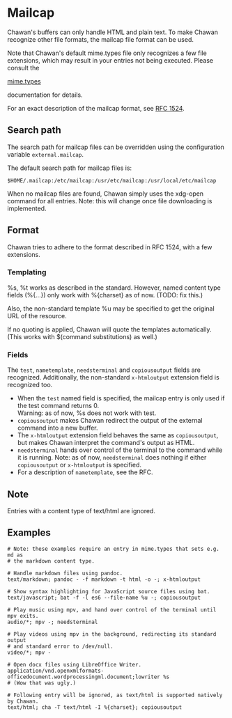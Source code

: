 <!-- MANON
% cha-mailcap(5) | Mailcap support in Chawan
MANOFF -->

# Mailcap

Chawan's buffers can only handle HTML and plain text. To make Chawan recognize
other file formats, the mailcap file format can be used.

Note that Chawan's default mime.types file only recognizes a few file
extensions, which may result in your entries not being executed.
Please consult the
<!-- MANOFF -->
[mime.types](mime.types.md)
<!-- MANON -->
<!-- MANON
**cha-mime.types**(5)
MANOFF -->
documentation for details.

For an exact description of the mailcap format, see
[RFC 1524](https://www.rfc-editor.org/rfc/rfc1524).

## Search path

The search path for mailcap files can be overridden using the configuration
variable `external.mailcap`.

The default search path for mailcap files is:

```
$HOME/.mailcap:/etc/mailcap:/usr/etc/mailcap:/usr/local/etc/mailcap
```

When no mailcap files are found, Chawan simply uses the xdg-open command
for all entries. Note: this will change once file downloading is implemented.

## Format

Chawan tries to adhere to the format described in RFC 1524, with a few
extensions.

### Templating

%s, %t works as described in the standard. However, named content type fields
(%{...}) only work with %{charset} as of now. (TODO: fix this.)

Also, the non-standard template %u may be specified to get the original URL
of the resource.

If no quoting is applied, Chawan will quote the templates automatically. (This
works with $(command substitutions) as well.)

### Fields

The `test`, `nametemplate`, `needsterminal` and `copiousoutput` fields are
recognized. Additionally, the non-standard `x-htmloutput` extension field
is recognized too.

* When the `test` named field is specified, the mailcap entry is only used
  if the test command returns 0.  
  Warning: as of now, %s does not work with test.
* `copiousoutput` makes Chawan redirect the output of the external command
  into a new buffer.
* The `x-htmloutput` extension field behaves the same as `copiousoutput`,
  but makes Chawan interpret the command's output as HTML.
* `needsterminal` hands over control of the terminal to the command while
  it is running. Note: as of now, `needsterminal` does nothing if either
  `copiousoutput` or `x-htmloutput` is specified.
* For a description of `nametemplate`, see the RFC.

## Note

Entries with a content type of text/html are ignored.

## Examples

```
# Note: these examples require an entry in mime.types that sets e.g. md as
# the markdown content type.

# Handle markdown files using pandoc.
text/markdown; pandoc - -f markdown -t html -o -; x-htmloutput

# Show syntax highlighting for JavaScript source files using bat.
text/javascript; bat -f -l es6 --file-name %u -; copiousoutput

# Play music using mpv, and hand over control of the terminal until mpv exits.
audio/*; mpv -; needsterminal

# Play videos using mpv in the background, redirecting its standard output
# and standard error to /dev/null.
video/*; mpv -

# Open docx files using LibreOffice Writer.
application/vnd.openxmlformats-officedocument.wordprocessingml.document;lowriter %s
# (Wow that was ugly.)

# Following entry will be ignored, as text/html is supported natively by Chawan.
text/html; cha -T text/html -I %{charset}; copiousoutput
```
<!-- MANON
## See also

**cha**(1)
MANOFF -->
